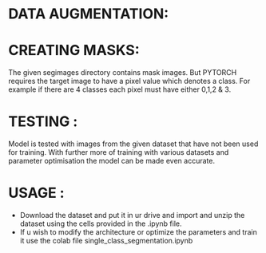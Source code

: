 # DATA AUGMENTATION:

# CREATING MASKS:
The given segimages directory contains mask images. But PYTORCH requires the target image to have a pixel value which denotes a class. For example if there are 4 classes each pixel must have either 0,1,2 & 3.

# TESTING :
Model is tested with images from the given dataset that have not been used for training.
With further more of training with various datasets and parameter optimisation the model can be made even accurate.

# USAGE :
- Download the dataset and put it in ur drive and import and unzip the dataset using the cells provided in the .ipynb file.
- If u wish to modify the architecture or optimize the parameters and train it use the colab file single_class_segmentation.ipynb 
